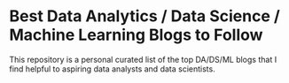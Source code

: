 # Best Data Analytics / Data Science / Machine Learning Blogs to Follow 
This repository is  a personal curated list of the top DA/DS/ML blogs that I find helpful to aspiring data analysts and data scientists. 

